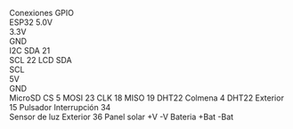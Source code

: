 Conexiones                   GPIO      
ESP32           5.0V                      
                3.3V                      
                GND                       
I2C             SDA           21          
                SCL           22
LCD             SDA              
                SCL              
                5V               
                GND              
MicroSD         CS            5 
                MOSI          23 
                CLK           18
                MISO          19
DHT22           Colmena       4 
DHT22           Exterior      15
Pulsador        Interrupción  34          
Sensor de luz   Exterior      36
Panel solar     +V
                -V
Bateria         +Bat
                -Bat                  
